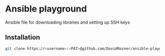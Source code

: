 # Ansible playground

Ansible file for downloading libraries and setting up SSH keys

## Installation

```bash
git clone https://<username>:<PAT>@github.com/DavidRozner/ansible-playground.git
```
